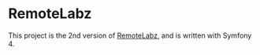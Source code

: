 RemoteLabz
==========

This project is the 2nd version of [RemoteLabz](https://remotelabz.com), and is written with Symfony 4.
    
